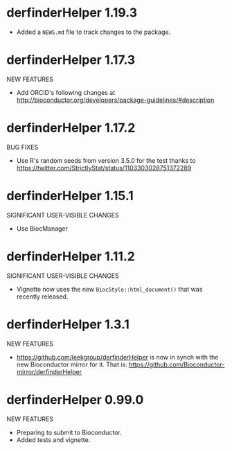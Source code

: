 # derfinderHelper 1.19.3

* Added a `NEWS.md` file to track changes to the package.

# derfinderHelper 1.17.3


NEW FEATURES

* Add ORCID's following changes at
http://bioconductor.org/developers/package-guidelines/#description

# derfinderHelper 1.17.2


BUG FIXES

* Use R's random seeds from version 3.5.0 for the test
thanks to https://twitter.com/StrictlyStat/status/1103303028751372289


# derfinderHelper 1.15.1


SIGNIFICANT USER-VISIBLE CHANGES

* Use BiocManager

# derfinderHelper 1.11.2


SIGNIFICANT USER-VISIBLE CHANGES

* Vignette now uses the new `BiocStyle::html_document()` that was recently
released.

# derfinderHelper 1.3.1


NEW FEATURES

* https://github.com/leekgroup/derfinderHelper is now in synch with the new
Bioconductor mirror for it. That is:
https://github.com/Bioconductor-mirror/derfinderHelper


# derfinderHelper 0.99.0


NEW FEATURES

* Preparing to submit to Bioconductor.
* Added tests and vignette.
